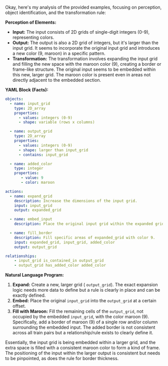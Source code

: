 Okay, here's my analysis of the provided examples, focusing on perception, object identification, and the transformation rule:

**Perception of Elements:**

*   **Input:** The input consists of 2D grids of single-digit integers (0-9), representing colors.
*   **Output:** The output is also a 2D grid of integers, but it's larger than the input grid. It seems to incorporate the original input grid and introduces a new color (9, maroon) in a specific pattern.
*   **Transformation:** The transformation involves expanding the input grid and filling the new space with the maroon color (9), creating a border or frame-like structure. The original input seems to be embedded within this new, larger grid. The maroon color is present even in areas not directly adjacent to the embedded section.

**YAML Block (Facts):**


```yaml
objects:
  - name: input_grid
    type: 2D_array
    properties:
      - values: integers (0-9)
      - shape: variable (rows x columns)

  - name: output_grid
    type: 2D_array
    properties:
      - values: integers (0-9)
      - shape: larger than input_grid
      - contains: input_grid

  - name: added_color
    type: integer
    properties:
       - value: 9
       - color: maroon

actions:
  - name: expand_grid
    description: Increase the dimensions of the input grid.
    input: input_grid
    output: expanded_grid

  - name: embed_input
    description: Place the original input grid within the expanded grid.

  - name: fill_border
    description: Fill specific areas of expanded_grid with color 9.
    input: expanded_grid, input_grid, added_color
    output: output_grid

relationships:
    - input_grid is_contained_in output_grid
    - output_grid has_added_color added_color
```


**Natural Language Program:**

1.  **Expand:** Create a new, larger grid ( `output_grid`). The exact expansion logic needs more data to define but a rule is clearly in place and can be exactly defined.
2.  **Embed:** Place the original `input_grid` into the `output_grid` at a certain offset.
3.  **Fill with Maroon:** Fill the remaining cells of the `output_grid`, not occupied by the embedded `input_grid`, with the color maroon (9). Specifically, add a border of maroon (9) of a single row and/or column surrounding the embedded input. The added border is not consistent across all train pairs but a relationship/rule exists to clearly define it.

Essentially, the input grid is being embedded within a larger grid, and the extra space is filled with a consistent maroon color to form a kind of frame. The positioning of the input within the larger output is consistent but needs to be pinpointed, as does the rule for border thickness.
